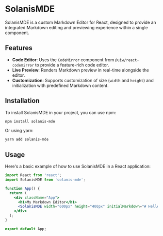 # SolanisMDE

SolanisMDE is a custom Markdown Editor for React, designed to provide an integrated Markdown editing and previewing experience within a single component.

## Features

- **Code Editor**: Uses the `CodeMirror` component from `@uiw/react-codemirror` to provide a feature-rich code editor.
- **Live Preview**: Renders Markdown preview in real-time alongside the editor.
- **Customization**: Supports customization of size (`width` and `height`) and initialization with predefined Markdown content.

## Installation

To install SolanisMDE in your project, you can use npm:

```bash
npm install solanis-mde
```

Or using yarn:

```bash
yarn add solanis-mde
```

## Usage

Here's a basic example of how to use SolanisMDE in a React application:

```jsx
import React from 'react';
import SolanisMDE from 'solanis-mde';

function App() {
  return (
    <div className="App">
      <h1>My Markdown Editor</h1>
      <SolanisMDE width="600px" height="400px" initialMarkdown="# Hello World!" />
    </div>
  );
}

export default App;
```
